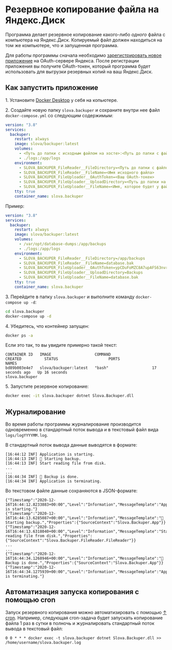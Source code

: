 # Резервное копирование файла на Яндекс.Диск

Программа делает резервное копирование какого-либо *одного* файла с компьютера на Яндекс.Диск. Копируемый файл должен находиться на том же компьютере,
что и запущенная программа.

Для работы программы сначала необходимо [зарегистрировать новое приложение](yandex%20oauth.md) на OAuth-сервере Яндекса. После регистрации приложения
вы получите OAuth-токен, который программа будет использовать для выгрузки резервных копий на ваш Яндекс.Диск.

## Как запустить приложение

1\. Установите [Docker Desktop](https://docs.docker.com/get-docker/) у себя на копьютере.

2\. Создайте новую папку `slova.backuper` и сохраните внутри нее файл `docker-compose.yml` со следующим содержимым:

```yml
version: "3.8"
services:
  backuper:
    restart: always
    image: slova/backuper:latest
    volumes:
      - <Путь до папки с исходным файлом на хосте>:<Путь до папки с файлом внутри контейнера>
      - ./logs:/app/logs
    environment:
      - SLOVA_BACKUPER_FileReader__FileDirectory=<Путь до папки с файлом внутри контейнера>
      - SLOVA_BACKUPER_FileReader__FileName=<Имя исходного файла>
      - SLOVA_BACKUPER_FileUploader__OAuthToken=<Ваш OAuth-токен>
      - SLOVA_BACKUPER_FileUploader__UploadDirectory=<Путь до папки на Яндекс.Диске>
      - SLOVA_BACKUPER_FileUploader__FileName=<Имя, которое будет у файла на Яндекс.Диске>
    tty: true
    container_name: slova.backuper
```

Пример:

```yml
version: "3.8"
services:
  backuper:
    restart: always
    image: slova/backuper:latest
    volumes:
      - /var/opt/database-dumps:/app/backups
      - ./logs:/app/logs
    environment:
      - SLOVA_BACKUPER_FileReader__FileDirectory=/app/backups
      - SLOVA_BACKUPER_FileReader__FileName=database.bak
      - SLOVA_BACKUPER_FileUploader__OAuthToken=ypCDuFoMZC8A7upAFS63nvrH0XYiIJGOxd6W660
      - SLOVA_BACKUPER_FileUploader__UploadDirectory=Backups
      - SLOVA_BACKUPER_FileUploader__FileName=database.bak
    tty: true
    container_name: slova.backuper
```

3\. Перейдите в папку `slova.backuper` и выполните команду `docker-compose up -d`:

```bash
cd slova.backuper
docker-compose up -d
```

4\. Убедитесь, что контейнер запущен:

```bash
docker ps -a
```

Если это так, то вы увидите примерно такой текст:

```output
CONTAINER ID   IMAGE                   COMMAND                  CREATED          STATUS                      PORTS                    NAMES
bd89b003e4e7   slova/backuper:latest   "bash"                   17 seconds ago   Up 16 seconds                                        slova.backuper
```

5\. Запустите резервное копирование:

```bash
docker exec -it slova.backuper dotnet Slova.Backuper.dll
```

## Журналирование

Во время работы программы журналирование производится одновременно в стандартный поток вывода и в текстовый файл вида `logs/logYYYYMM.log`.

В стандартный поток вывода данные выводятся в формате:

```log
[16:44:12 INF] Application is starting.
[16:44:13 INF] 🚀 Starting backup.
[16:44:13 INF] Start reading file from disk.
...
...
[16:44:34 INF] 🏁 Backup is done.
[16:44:34 INF] Application is terminating.
```

Во текстовом файле данные сохраняются в JSON-формате:

```log
{"Timestamp":"2020-12-16T16:44:12.8233883+00:00","Level":"Information","MessageTemplate":"Application is starting."}
{"Timestamp":"2020-12-16T16:44:13.6285087+00:00","Level":"Information","MessageTemplate":"🚀 Starting backup.","Properties":{"SourceContext":"Slova.Backuper.App"}}
{"Timestamp":"2020-12-16T16:44:13.6318040+00:00","Level":"Information","MessageTemplate":"Start reading file from disk.","Properties":{"SourceContext":"Slova.Backuper.FileReader.FileReader"}}
...
...
{"Timestamp":"2020-12-16T16:44:34.1268946+00:00","Level":"Information","MessageTemplate":"🏁 Backup is done.","Properties":{"SourceContext":"Slova.Backuper.App"}}
{"Timestamp":"2020-12-16T16:44:34.1275939+00:00","Level":"Information","MessageTemplate":"Application is terminating."}
```

## Автоматизация запуска копирования с помощью cron

Запуск резервного копирования можно автоматизировать с помощью [↑ cron](https://en.wikipedia.org/wiki/Cron). Например, следующая cron-задача будет
запускать копирование файла 1 раз в сутки в полночь и журналировать стандартный поток вывода в текстовый файл:

```
0 0 * * * docker exec -t slova.backuper dotnet Slova.Backuper.dll >> /home/username/slova.backuper.log
```